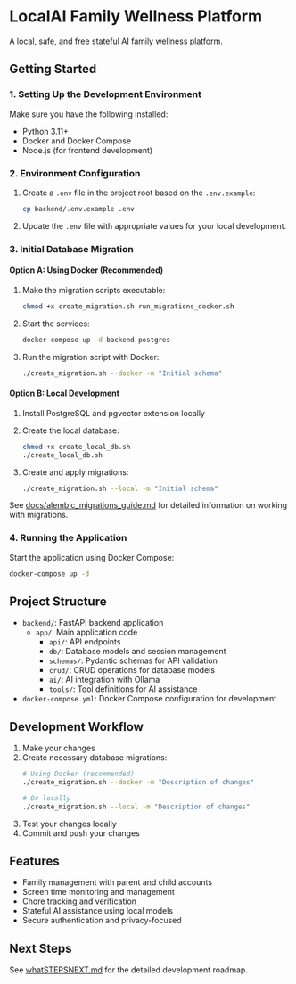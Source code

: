 # LocalAI Family Wellness Platform

A local, safe, and free stateful AI family wellness platform.

## Getting Started

### 1. Setting Up the Development Environment

Make sure you have the following installed:
- Python 3.11+
- Docker and Docker Compose
- Node.js (for frontend development)

### 2. Environment Configuration

1. Create a `.env` file in the project root based on the `.env.example`:
   ```bash
   cp backend/.env.example .env
   ```

2. Update the `.env` file with appropriate values for your local development.

### 3. Initial Database Migration

#### Option A: Using Docker (Recommended)

1. Make the migration scripts executable:
   ```bash
   chmod +x create_migration.sh run_migrations_docker.sh
   ```

2. Start the services:
   ```bash
   docker compose up -d backend postgres
   ```

3. Run the migration script with Docker:
   ```bash
   ./create_migration.sh --docker -m "Initial schema"
   ```

#### Option B: Local Development

1. Install PostgreSQL and pgvector extension locally

2. Create the local database:
   ```bash
   chmod +x create_local_db.sh
   ./create_local_db.sh
   ```

3. Create and apply migrations:
   ```bash
   ./create_migration.sh --local -m "Initial schema"
   ```

See [docs/alembic_migrations_guide.md](docs/alembic_migrations_guide.md) for detailed information on working with migrations.

### 4. Running the Application

Start the application using Docker Compose:
```bash
docker-compose up -d
```

## Project Structure

- `backend/`: FastAPI backend application
  - `app/`: Main application code
    - `api/`: API endpoints
    - `db/`: Database models and session management
    - `schemas/`: Pydantic schemas for API validation
    - `crud/`: CRUD operations for database models
    - `ai/`: AI integration with Ollama
    - `tools/`: Tool definitions for AI assistance
- `docker-compose.yml`: Docker Compose configuration for development

## Development Workflow

1. Make your changes
2. Create necessary database migrations:
   ```bash
   # Using Docker (recommended)
   ./create_migration.sh --docker -m "Description of changes"
   
   # Or locally
   ./create_migration.sh --local -m "Description of changes"
   ```
3. Test your changes locally
4. Commit and push your changes

## Features

- Family management with parent and child accounts
- Screen time monitoring and management
- Chore tracking and verification
- Stateful AI assistance using local models
- Secure authentication and privacy-focused

## Next Steps

See [whatSTEPSNEXT.md](whatSTEPSNEXT.md) for the detailed development roadmap.
